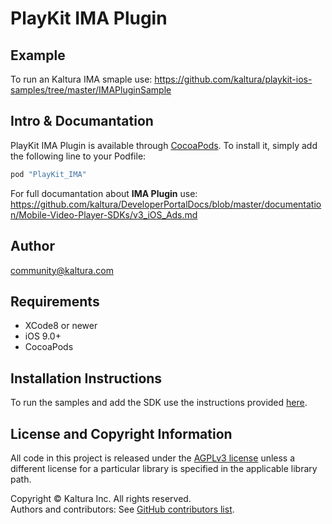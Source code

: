 # PlayKit IMA Plugin

## Example

To run an Kaltura IMA smaple use:
https://github.com/kaltura/playkit-ios-samples/tree/master/IMAPluginSample

## Intro & Documantation

PlayKit IMA Plugin is available through [CocoaPods](http://cocoapods.org). To install
it, simply add the following line to your Podfile:

```ruby
pod "PlayKit_IMA"
```
For full documantation about **IMA Plugin** use:
https://github.com/kaltura/DeveloperPortalDocs/blob/master/documentation/Mobile-Video-Player-SDKs/v3_iOS_Ads.md

## Author

community@kaltura.com


## Requirements

* XCode8 or newer
* iOS 9.0+
* CocoaPods

## Installation Instructions

To run the samples and add the SDK use the instructions provided [here](https://vpaas.kaltura.com/documentation/Mobile-Video-Player-SDKs/v3_iOS_Introduction.html).

## License and Copyright Information
All code in this project is released under the [AGPLv3 license](http://www.gnu.org/licenses/agpl-3.0.html) unless a different license for a particular library is specified in the applicable library path.   

Copyright © Kaltura Inc. All rights reserved.   
Authors and contributors: See [GitHub contributors list](https://github.com/kaltura/playkit-ios-samples/graphs/contributors).  
